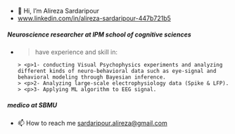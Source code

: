 - 👋 Hi, I’m Alireza Sardaripour
-    www.linkedin.com/in/alireza-sardaripour-447b721b5
#####   Neuroscience researcher at IPM school of cognitive sciences
-    > <p>have experience and skill in:
         > <p>1- conducting Visual Psychophysics experiments and analyzing different kinds of neuro-behavioral data such as eye-signal and behavioral modeling through Bayesian inference.
         > <p>2- Analyzing large-scale electrophysiology data (Spike & LFP).
         > <p>3- Applying ML algorithm to EEG signal.
#####    medico at SBMU

- 📫 How to reach me sardaripour.alireza@gmail.com

<!---
alireza-sardar/alireza-sardar is a ✨ special ✨ repository because its `README.md` (this file) appears on your GitHub profile.
You can click the Preview link to take a look at your changes.
--->
